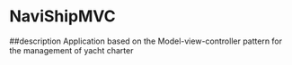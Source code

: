# NaviShipMVC
##description 
Application based on the Model-view-controller pattern for the management of yacht charter
